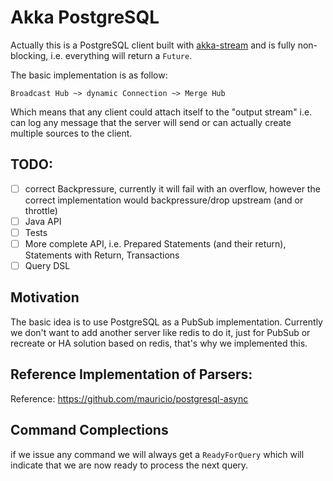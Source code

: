 Akka PostgreSQL
===============

Actually this is a PostgreSQL client built with [akka-stream](http://doc.akka.io/docs/akka/2.4/scala/stream/index.html) and is fully non-blocking, i.e. everything will return a `Future`.
  
The basic implementation is as follow:

    Broadcast Hub ~> dynamic Connection ~> Merge Hub
    
Which means that any client could attach itself to the "output stream" i.e. can log any message that the server will send or can actually create multiple sources to the client.

## TODO:

- [ ] correct Backpressure, currently it will fail with an overflow, however the correct implementation would backpressure/drop upstream (and or throttle)
- [ ] Java API
- [ ] Tests
- [ ] More complete API, i.e. Prepared Statements (and their return), Statements with Return, Transactions
- [ ] Query DSL

## Motivation

The basic idea is to use PostgreSQL as a PubSub implementation. Currently we don't want to add another server like redis to do it, just for PubSub or recreate or HA solution based on redis,
that's why we implemented this.

## Reference Implementation of Parsers:

Reference: https://github.com/mauricio/postgresql-async

## Command Complections

if we issue any command we will always get a `ReadyForQuery` which will indicate that we are now ready to process the next query.
